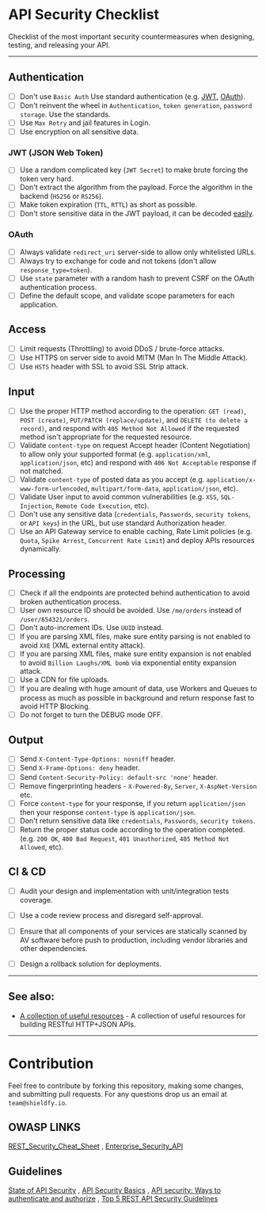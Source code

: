 # API Security Checklist
Checklist of the most important security countermeasures when designing, testing, and releasing your API.


---

## Authentication
- [ ] Don't use `Basic Auth` Use standard authentication (e.g. [JWT](https://jwt.io/), [OAuth](https://oauth.net/)).
- [ ] Don't reinvent the wheel in `Authentication`, `token generation`, `password storage`. Use the standards.
- [ ] Use `Max Retry` and jail features in Login.
- [ ] Use encryption on all sensitive data.

### JWT (JSON Web Token)
- [ ] Use a random complicated key (`JWT Secret`) to make brute forcing the token very hard.
- [ ] Don't extract the algorithm from the payload. Force the algorithm in the backend (`HS256` or `RS256`).
- [ ] Make token expiration (`TTL`, `RTTL`) as short as possible.
- [ ] Don't store sensitive data in the JWT payload, it can be decoded [easily](https://jwt.io/#debugger-io).

### OAuth
- [ ] Always validate `redirect_uri` server-side to allow only whitelisted URLs.
- [ ] Always try to exchange for code and not tokens (don't allow `response_type=token`).
- [ ] Use `state` parameter with a random hash to prevent CSRF on the OAuth authentication process.
- [ ] Define the default scope, and validate scope parameters for each application.

## Access
- [ ] Limit requests (Throttling) to avoid DDoS / brute-force attacks.
- [ ] Use HTTPS on server side to avoid MITM (Man In The Middle Attack).
- [ ] Use `HSTS` header with SSL to avoid SSL Strip attack.

## Input
- [ ] Use the proper HTTP method according to the operation: `GET (read)`, `POST (create)`, `PUT/PATCH (replace/update)`, and `DELETE (to delete a record)`, and respond with `405 Method Not Allowed` if the requested method isn't appropriate for the requested resource.
- [ ] Validate `content-type` on request Accept header (Content Negotiation) to allow only your supported format (e.g. `application/xml`, `application/json`, etc) and respond with `406 Not Acceptable` response if not matched.
- [ ] Validate `content-type` of posted data as you accept (e.g. `application/x-www-form-urlencoded`, `multipart/form-data`, `application/json`, etc).
- [ ] Validate User input to avoid common vulnerabilities (e.g. `XSS`, `SQL-Injection`, `Remote Code Execution`, etc).
- [ ] Don't use any sensitive data (`credentials`, `Passwords`, `security tokens`, or `API keys`) in the URL, but use standard Authorization header.
- [ ] Use an API Gateway service to enable caching, Rate Limit policies (e.g. `Quota`, `Spike Arrest`, `Concurrent Rate Limit`) and deploy APIs resources dynamically.

## Processing
- [ ] Check if all the endpoints are protected behind authentication to avoid broken authentication process.
- [ ] User own resource ID should be avoided. Use `/me/orders` instead of `/user/654321/orders`.
- [ ] Don't auto-increment IDs. Use `UUID` instead.
- [ ] If you are parsing XML files, make sure entity parsing is not enabled to avoid `XXE` (XML external entity attack).
- [ ] If you are parsing XML files, make sure entity expansion is not enabled to avoid `Billion Laughs/XML bomb` via exponential entity expansion attack.
- [ ] Use a CDN for file uploads.
- [ ] If you are dealing with huge amount of data, use Workers and Queues to process as much as possible in background and return response fast to avoid HTTP Blocking.
- [ ] Do not forget to turn the DEBUG mode OFF.

## Output
- [ ] Send `X-Content-Type-Options: nosniff` header.
- [ ] Send `X-Frame-Options: deny` header.
- [ ] Send `Content-Security-Policy: default-src 'none'` header.
- [ ] Remove fingerprinting headers - `X-Powered-By`, `Server`, `X-AspNet-Version` etc.
- [ ] Force `content-type` for your response, if you return `application/json` then your response `content-type` is `application/json`.
- [ ] Don't return sensitive data like `credentials`, `Passwords`, `security tokens`.
- [ ] Return the proper status code according to the operation completed. (e.g. `200 OK`, `400 Bad Request`, `401 Unauthorized`, `405 Method Not Allowed`, etc).

## CI & CD
- [ ] Audit your design and implementation with unit/integration tests coverage.
- [ ] Use a code review process and disregard self-approval.
- [ ] Ensure that all components of your services are statically scanned by AV software before push to production, including vendor libraries and other dependencies.
- [ ] Design a rollback solution for deployments.


---

## See also:
- [A collection of useful resources](https://github.com/yosriady/api-development-tools) - A collection of useful resources for building RESTful HTTP+JSON APIs.


---

# Contribution
Feel free to contribute by forking this repository, making some changes, and submitting pull requests. For any questions drop us an email at `team@shieldfy.io`.

## OWASP LINKS

[REST_Security_Cheat_Sheet](https://www.owasp.org/index.php/REST_Security_Cheat_Sheet) ,
[Enterprise_Security_API](https://www.owasp.org/index.php/Category:OWASP_Enterprise_Security_API)

## Guidelines

[State of API Security](https://www.soapui.org/testing-dojo/world-of-api-testing/state-of-api-security.html) ,
[API Security Basics](https://www.roguewave.com/products-services/akana/solutions/api-security) ,
[API security: Ways to authenticate and authorize](https://blogs.mulesoft.com/dev/api-dev/api-security-ways-to-authenticate-and-authorize/) ,
[Top 5 REST API Security Guidelines ](https://dzone.com/articles/top-5-rest-api-security-guidelines)
